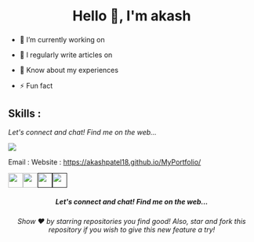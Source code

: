 <h1 align="center"> Hello 👋, I'm akash</h1>

<h3 align="center"></h3>

- 🔭 I’m currently working on []()

- 📝 I regularly write articles on []()

- 📄 Know about my experiences []()

- ⚡ Fun fact

<h2>Skills : </h2>

<i align="center">Let's connect and chat! Find me on the web...</i>

<img src="https://github-readme-stats.vercel.app/api?username=akashpatel18&&show_icons=true&title_color=ffffff&icon_color=bb2acf&text_color=daf7dc&bg_color=151515"></img>

Email :
Website : https://akashpatel18.github.io/MyPortfolio/

<a href="https://github.com/AkashPatel18"><img className="social" src="https://cdn.jsdelivr.net/npm/simple-icons@3.0.1/icons/github.svg" alt="" height="30px" ></img></a><a href="https://www.linkedin.com/in/akash-patel-7a96a8152/"><img className="social" src="https://cdn.jsdelivr.net/npm/simple-icons@3.0.1/icons/linkedin.svg" alt="" height="30px"></img></a><a href=""><img className="social" src="https://cdn.jsdelivr.net/npm/simple-icons@v3/icons/twitter.svg" alt="" height="30px"></img></a><a href=""><img className="social" src="https://cdn.jsdelivr.net/npm/simple-icons@3.0.1/icons/instagram.svg" alt="" height="30px"></img></a>


<h5 align="center"><i>Let's connect and chat! Find me on the web...</i></h5>
<h6 align="center">Show ❤️ by starring repositories you find good!
Also, star and fork this repository if you wish to give this new feature a try!</h6>
